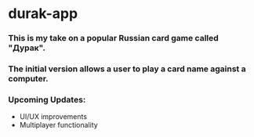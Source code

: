 # durak-app

### This is my take on a popular Russian card game called "Дурак".

### The initial version allows a user to play a card name against a computer.

### Upcoming Updates:
- UI/UX improvements
- Multiplayer functionality


